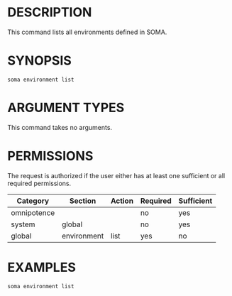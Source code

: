 # DESCRIPTION

This command lists all environments defined in SOMA.

# SYNOPSIS

```
soma environment list
```

# ARGUMENT TYPES

This command takes no arguments.

# PERMISSIONS

The request is authorized if the user either has at least one
sufficient or all required permissions.

Category | Section | Action | Required | Sufficient
 ------- | ------- | ------ | -------- | ----------
omnipotence | | | no | yes
system | global | | no | yes
global | environment | list | yes | no

# EXAMPLES

```
soma environment list
```


